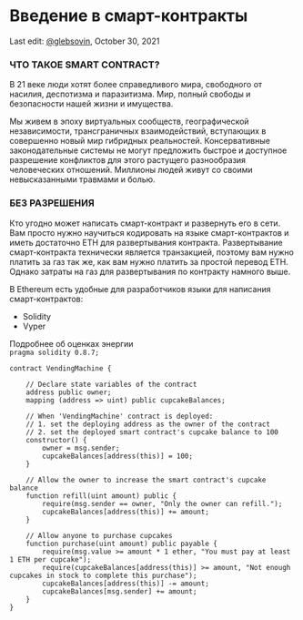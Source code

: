 # Введение в смарт-контракты

<Author ava="/assets/images/author-ava.png">Last edit: [\@glebsovin](/), October 30, 2021</Author>

### ЧТО ТАКОЕ SMART CONTRACT?

В 21 веке люди хотят более справедливого мира, свободного от насилия, деспотизма и паразитизма. Мир, полный свободы и безопасности нашей жизни и имущества.

Мы живем в эпоху виртуальных сообществ, географической независимости, трансграничных взаимодействий, вступающих в совершенно новый мир гибридных реальностей. Консервативные законодательные системы не могут предложить быстрое и доступное разрешение конфликтов для этого растущего разнообразия человеческих отношений. Миллионы людей живут со своими невысказанными травмами и болью.

### БЕЗ РАЗРЕШЕНИЯ

Кто угодно может написать смарт-контракт и развернуть его в сети. Вам просто нужно научиться кодировать на языке смарт-контрактов и иметь достаточно ETH для развертывания контракта. Развертывание смарт-контракта технически является транзакцией, поэтому вам нужно платить за газ так же, как вам нужно платить за простой перевод ETH. Однако затраты на газ для развертывания по контракту намного выше.

В Ethereum есть удобные для разработчиков языки для написания смарт-контрактов:

* Solidity
* Vyper  

<Link to="/">Подробнее об оценках энергии</Link>

<Code>
pragma solidity 0.8.7;
&nbsp;
contract VendingMachine {
    &nbsp;
    // Declare state variables of the contract
    address public owner;
    mapping (address => uint) public cupcakeBalances;
    &nbsp;
    // When 'VendingMachine' contract is deployed:
    // 1. set the deploying address as the owner of the contract
    // 2. set the deployed smart contract's cupcake balance to 100
    constructor() {
        owner = msg.sender;
        cupcakeBalances[address(this)] = 100;
    }
    &nbsp;
    // Allow the owner to increase the smart contract's cupcake balance
    function refill(uint amount) public {
        require(msg.sender == owner, "Only the owner can refill.");
        cupcakeBalances[address(this)] += amount;
    }
    &nbsp;
    // Allow anyone to purchase cupcakes
    function purchase(uint amount) public payable {
        require(msg.value >= amount * 1 ether, "You must pay at least 1 ETH per cupcake");
        require(cupcakeBalances[address(this)] >= amount, "Not enough cupcakes in stock to complete this purchase");
        cupcakeBalances[address(this)] -= amount;
        cupcakeBalances[msg.sender] += amount;
    }
}
</Code>
